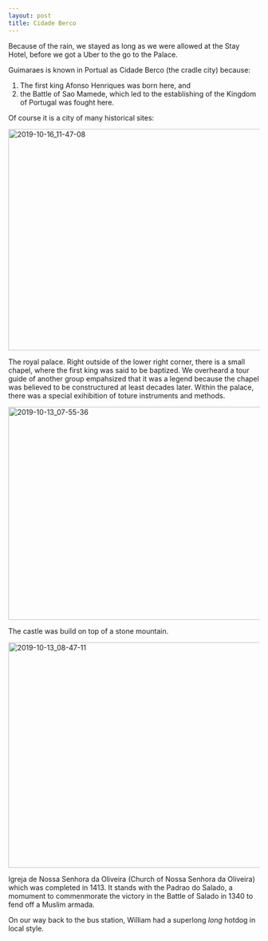 ```yaml
---
layout: post
title: Cidade Berco
---
```


Because of the rain, we stayed as long as we were allowed at the Stay Hotel, before we got a Uber to the go to the Palace.

Guimaraes is known in Portual as Cidade Berco (the cradle city) because:
1. The first king Afonso Henriques was born here, and
2. the Battle of Sao Mamede, which led to the establishing of the Kingdom of Portugal was fought here.

Of course it is a city of many historical sites:

<a data-flickr-embed="true" href="https://www.flickr.com/photos/rosemont/48910516493/in/datetaken/" title="2019-10-16_11-47-08"><img src="https://live.staticflickr.com/65535/48910516493_3c102c9988_z.jpg" width="640" height="444" alt="2019-10-16_11-47-08"></a><script async src="//embedr.flickr.com/assets/client-code.js" charset="utf-8"></script>

The royal palace.  Right outside of the lower right corner, there is a small chapel, where the first king was said to be baptized.  We overheard a tour guide of another group empahsized that it was a legend because the chapel was believed to be constructured at least decades later.  Within the palace, there was a special exihibition of toture instruments and methods.

<a data-flickr-embed="true" href="https://www.flickr.com/photos/rosemont/48892932262/in/datetaken/" title="2019-10-13_07-55-36"><img src="https://live.staticflickr.com/65535/48892932262_10d0814bc2_z.jpg" width="640" height="427" alt="2019-10-13_07-55-36"></a><script async src="//embedr.flickr.com/assets/client-code.js" charset="utf-8"></script>

The castle was build on top of a stone mountain.  

<a data-flickr-embed="true" href="https://www.flickr.com/photos/rosemont/48893221942/in/datetaken/" title="2019-10-13_08-47-11"><img src="https://live.staticflickr.com/65535/48893221942_c638802274_z.jpg" width="640" height="452" alt="2019-10-13_08-47-11"></a><script async src="//embedr.flickr.com/assets/client-code.js" charset="utf-8"></script>

Igreja de Nossa Senhora da Oliveira (Church of Nossa Senhora da Oliveira) which was completed in 1413.  It stands with the Padrao do Salado, a momument to commenmorate the victory in the Battle of Salado in 1340 to fend off a Muslim armada.

On our way back to the bus station, William had a superlong *long* hotdog in local style.
